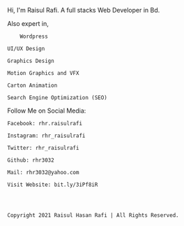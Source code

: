 Hi, I'm Raisul Rafi. A full stacks Web Developer in Bd.

Also expert in,

    	Wordpress
	
	UI/UX Design
	
	Graphics Design
	
	Motion Graphics and VFX
	
	Carton Animation
	
	Search Engine Optimization (SEO) 





Follow Me on Social Media:

	Facebook: rhr.raisulrafi
	
	Instagram: rhr_raisulrafi
	
	Twitter: rhr_raisulrafi
	
	Github: rhr3032
	
	Mail: rhr3032@yahoo.com
	
	Visit Website: bit.ly/3iPf8iR




	Copyright 2021 Raisul Hasan Rafi | All Rights Reserved.


